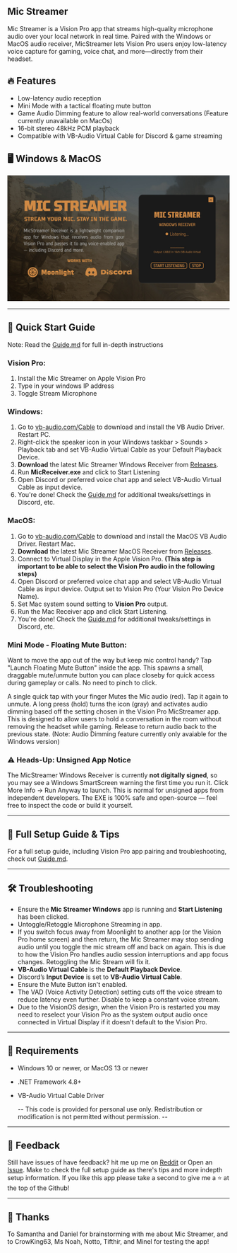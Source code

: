 ## Mic Streamer
Mic Streamer is a Vision Pro app that streams high-quality microphone audio over your local network in real time. Paired with the Windows or MacOS audio receiver, MicStreamer lets Vision Pro users enjoy low-latency voice capture for gaming, voice chat, and more—directly from their headset.



## 🔥 Features
- Low-latency audio reception
- Mini Mode with a tactical floating mute button
- Game Audio Dimming feature to allow real-world conversations (Feature currently unavailable on MacOs)
- 16-bit stereo 48kHz PCM playback
- Compatible with VB-Audio Virtual Cable for Discord & game streaming

## 🖥️ Windows & MacOS 

![MicStreamer Windows](https://github.com/NeoVectorX/MicStreamer/blob/main/Micstreamer-Windows.jpg)

---

## 🚀 Quick Start Guide

Note: Read the [Guide.md](Guide.md) for full in-depth instructions

### Vision Pro: 

1. Install the Mic Streamer on Apple Vision Pro
2. Type in your windows IP address
3. Toggle Stream Microphone

### Windows: 
1. Go to [vb-audio.com/Cable](https://vb-audio.com/Cable/) to download and install the VB Audio Driver. Restart PC.
2. Right-click the speaker icon in your Windows taskbar > Sounds > Playback tab and set VB-Audio Virtual Cable as your Default Playback Device.
3. **Download** the latest Mic Streamer Windows Receiver from [Releases](https://github.com/NeoVectorX/MicStreamer/releases).
4. Run **MicReceiver.exe** and click to Start Listening
5. Open Discord or preferred voice chat app and select VB-Audio Virtual Cable as input device. 
6. You're done! Check the [Guide.md](Guide.md) for additional tweaks/settings in Discord, etc.

### MacOS:
1. Go to [vb-audio.com/Cable](https://vb-audio.com/Cable/) to download and install the MacOS VB Audio Driver. Restart Mac.
2. **Download** the latest Mic Streamer MacOS Receiver from [Releases](https://github.com/NeoVectorX/MicStreamer/releases).
3. Connect to Virtual Display in the Apple Vision Pro. **(This step is important to be able to select the Vision Pro audio in the following steps)**
5. Open Discord or preferred voice chat app and select VB-Audio Virtual Cable as input device. Output set to Vision Pro (Your Vision Pro Device Name). 
6. Set Mac system sound setting to **Vision Pro** output. 
7. Run the Mac Receiver app and click Start Listening.
8. You're done! Check the [Guide.md](Guide.md) for additional tweaks/settings in Discord, etc.

### Mini Mode - Floating Mute Button:
Want to move the app out of the way but keep mic control handy?
Tap "Launch Floating Mute Button" inside the app.
This spawns a small, draggable mute/unmute button you can place closeby for quick access during gameplay or calls. No need to pinch to click.

A single quick tap with your finger Mutes the Mic audio (red). Tap it again to unmute.
A long press (hold) turns the icon (gray) and activates audio dimming based off the setting chosen in the Vision Pro MicStreamer app. This is designed to allow users to hold a conversation in the room without removing the headset while gaming. Release to return audio back to the previous state. (Note: Audio Dimming feature currently only avaiable for the Windows version)



### ⚠️ Heads-Up: Unsigned App Notice

The MicStreamer Windows Receiver is currently **not digitally signed**, so you may see a Windows SmartScreen warning the first time you run it.  Click More Info -> Run Anyway to launch. This is normal for unsigned apps from independent developers. The EXE is 100% safe and open-source — feel free to inspect the code or build it yourself. 

---



## 📖 Full Setup Guide & Tips

For a full setup guide, including Vision Pro app pairing and troubleshooting, check out [Guide.md](Guide.md).

---


## 🛠️ Troubleshooting
  - Ensure the **Mic Streamer Windows** app is running and **Start Listening** has been clicked.
  - Untoggle/Retoggle Microphone Streaming in app.
  - If you switch focus away from Moonlight to another app (or the Vision Pro home screen) and then return, the Mic Streamer may stop sending audio until you toggle the mic stream off and back on again. This is due to how the Vision Pro handles audio session interruptions and app focus changes. Retoggling the Mic Stream will fix it. 
  - **VB-Audio Virtual Cable** is the **Default Playback Device**.
  - Discord’s **Input Device** is set to **VB-Audio Virtual Cable**.
  - Ensure the Mute Button isn't enabled.
  - The VAD (Voice Activity Detection) setting cuts off the voice stream to reduce latency even further. Disable to keep a constant voice stream.
  - Due to the VisionOS design, when the Vision Pro is restarted you may need to reselect your Vision Pro as the system output audio once connected in Virtual Display if it doesn't default to the Vision Pro.


---

## 🔧 Requirements
- Windows 10 or newer, or MacOS 13 or newer
- .NET Framework 4.8+
- VB-Audio Virtual Cable Driver

  -- This code is provided for personal use only. Redistribution or modification is not permitted without permission. --

---

## 💬 Feedback

Still have issues of have feedback? hit me up me on [Reddit](https://www.reddit.com/user/Kengine/) or Open an [Issue](https://github.com/NeoVectorX/MicStreamer/issues). Make to check the full setup guide as there's tips and more indepth setup information. If you like this app please take a second to give me a ⭐ at the top of the Github!

---

## 🙌 Thanks

To Samantha and Daniel for brainstorming with me about Mic Streamer, and to CrowKing63, Ms Noah, Notto, Tifthir, and Minel for testing the app!
